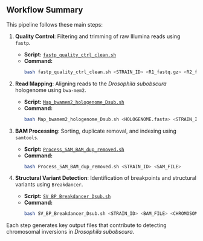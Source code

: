 ## **Workflow Summary**

This pipeline follows these main steps:

1. **Quality Control**: Filtering and trimming of raw Illumina reads using `fastp`.  
   - **Script:** [`fastp_quality_ctrl_clean.sh`](fastp_quality_ctrl_clean.sh)  
   - **Command:**
     ```bash
     bash fastp_quality_ctrl_clean.sh <STRAIN_ID> <R1_fastq.gz> <R2_fastq.gz>
     ```

2. **Read Mapping**: Aligning reads to the *Drosophila subobscura* hologenome using `bwa-mem2`.  
   - **Script:** [`Map_bwamem2_hologenome_Dsub.sh`](Map_bwamem2_hologenome_Dsub.sh)  
   - **Command:**
     ```bash
     bash Map_bwamem2_hologenome_Dsub.sh <HOLOGENOME.fasta> <STRAIN_ID> <R1_fastq.gz> <R2_fastq.gz> <LIBRARY> <PLATFORM_UNIT>
     ```

3. **BAM Processing**: Sorting, duplicate removal, and indexing using `samtools`.  
   - **Script:** [`Process_SAM_BAM_dup_removed.sh`](Process_SAM_BAM_dup_removed.sh)  
   - **Command:**
     ```bash
     bash Process_SAM_BAM_dup_removed.sh <STRAIN_ID> <SAM_FILE>
     ```

4. **Structural Variant Detection**: Identification of breakpoints and structural variants using `Breakdancer`.  
   - **Script:** [`SV_BP_Breakdancer_Dsub.sh`](SV_BP_Breakdancer_Dsub.sh)  
   - **Command:**
     ```bash
     bash SV_BP_Breakdancer_Dsub.sh <STRAIN_ID> <BAM_FILE> <CHROMOSOME>
     ```

Each step generates key output files that contribute to detecting chromosomal inversions in *Drosophila subobscura*.
